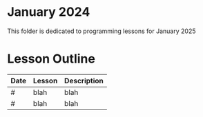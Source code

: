 # January 2024

This folder is dedicated to programming lessons for January 2025

# Lesson Outline

| Date | Lesson | Description |
| - | - | - |
| # | blah | blah |
| # | blah | blah |